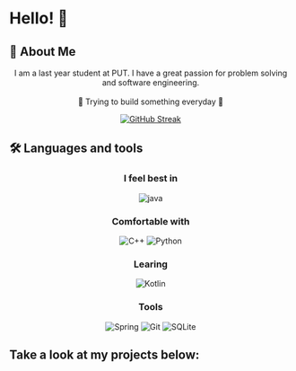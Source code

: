 

# Hello! 👋


## 🚀 About Me

<div align="center">
  
I am a last year student at PUT. I have a great passion for problem solving and software engineering. </br> </br>
🌱 Trying to build something everyday 🌱

  
[![GitHub Streak](https://github-readme-streak-stats.herokuapp.com/?user=hubertbraszko)](https://git.io/streak-stats)
  
</div>

## 🛠️ Languages and tools

<div align="center">

### I feel best in


![java](https://img.shields.io/badge/java-%23ED8B00.svg?style=for-the-badge&logo=java&logoColor=white)

### Comfortable with
![C++](https://img.shields.io/badge/c++-%2300599C.svg?style=for-the-badge&logo=c%2B%2B&logoColor=white)
![Python](https://img.shields.io/badge/python-3670A0?style=for-the-badge&logo=python&logoColor=ffdd54)

### Learing
![Kotlin](https://img.shields.io/badge/kotlin-%230095D5.svg?style=for-the-badge&logo=kotlin&logoColor=white)

### Tools
![Spring](https://img.shields.io/badge/spring-%236DB33F.svg?style=for-the-badge&logo=spring&logoColor=white)
![Git](https://img.shields.io/badge/git-%23F05033.svg?style=for-the-badge&logo=git&logoColor=white)
![SQLite](https://img.shields.io/badge/sqlite-%2307405e.svg?style=for-the-badge&logo=sqlite&logoColor=white)

</div>
  
## Take a look at my projects below:

